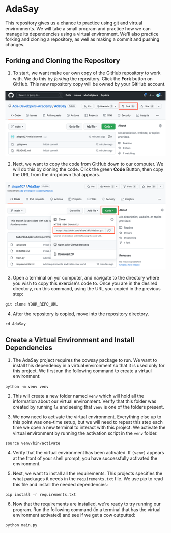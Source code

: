 # AdaSay

This repository gives us a chance to practice using git and virtual environments. We will take a small program and practice how we can manage its dependencies using a virtual environment. We'll also practice forking and cloning a repository, as well as making a commit and pushing changes.

## Forking and Cloning the Repository

1. To start, we want make our own copy of the GitHub repository to work with. We do this by _forking_ the repository. Click the **Fork** button on GitHub. This new repository copy will be owned by your GitHub account.

![Screenshot showing fork button on top right of GitHub page](assets/fork_button.png)

2. Next, we want to copy the code from GitHub down to our computer. We will do this by cloning the code. Click the green **Code** Button, then copy the URL from the dropdown that appears.

![Screenshot showing code button and URL to copy](assets/code_button.png)

3. Open a terminal on yor computer, and navigate to the directory where you wish to copy this exercise's code to. Once you are in the desired directory, run this command, using the URL you copied in the previous step: 

```git clone YOUR_REPO_URL```

4. After the repository is copied, move into the repository directory.

```cd AdaSay```

## Create a Virtual Environment and Install Dependencies

1. The AdaSay project requires the cowsay package to run. We want to install this dependency in a virtual environment so that it is used only for this project. We first run the following command to create a virtaul environment:

```python -m venv venv```

2. This will create a new folder named `venv` which will hold all the information about our virtual environment. Verify that this folder was created by running `ls` and seeing that `venv` is one of the folders present.

3. We now need to activate the virtual environment. Everything else up to this point was one-time setup, but we will need to repeat this step each time we open a new terminal to interact with this project. We activate the virtual environment by running the activation script in the `venv` folder.

```source venv/bin/activate```

4. Verify that the virtual environment has been activated. If `(venv)` appears at the front of your shell prompt, you have successfully activated the environment.

5. Next, we want to install all the requirements. This projects specifies the what packages it needs in the `requirements.txt` file. We use pip to read this file and install the needed dependencies:

```pip install -r requirements.txt```

6. Now that the requirements are installed, we're ready to try running our program. Run the following command (in a terminal that has the virtual environment activated) and see if we get a cow outputted:

```python main.py```
